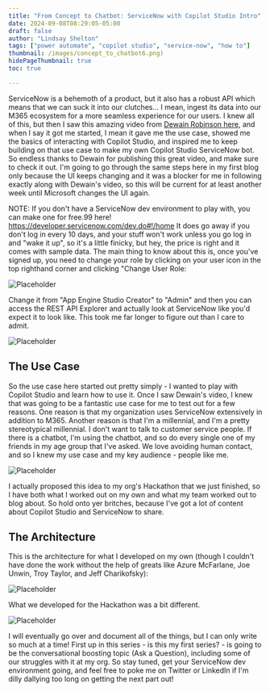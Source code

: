 ```yaml
---
title: "From Concept to Chatbot: ServiceNow with Copilot Studio Intro"
date: 2024-09-08T08:29:05-05:00
draft: false
author: "Lindsay Shelton"
tags: ["power automate", "copilot studio", "service-now", "how to"]
thumbnail: /images/concept_to_chatbot6.png)
hidePageThumbnail: true
toc: true

---
```


ServiceNow is a behemoth of a product, but it also has a robust API which means that we can suck it into our clutches... I mean, ingest its data into our M365 ecosystem for a more seamless experience for our users.  I knew all of this, but then I saw this amazing video from <a href="https://www.youtube.com/watch?v=xRsoHOq4oKA">Dewain Robinson here</a>, and when I say it got me started, I mean it gave me the use case, showed me the basics of interacting with Copilot Studio, and inspired me to keep building on that use case to make my own Copilot Studio ServiceNow bot.  So endless thanks to Dewain for publishing this great video, and make sure to check it out.  I'm going to go through the same steps here in my first blog only because the UI keeps changing and it was a blocker for me in following exactly along with Dewain's video, so this will be current for at least another week until Microsoft changes the UI again.

NOTE: If you don't have a ServiceNow dev environment to play with, you can make one for free.99 here!  https://developer.servicenow.com/dev.do#!/home  It does go away if you don't log in every 10 days, and your stuff won't work unless you go log in and "wake it up", so it's a little finicky, but hey, the price is right and it comes with sample data.  The main thing to know about this is, once you've signed up, you need to change your role by clicking on your user icon in the top righthand corner and clicking "Change User Role:

![Placeholder](/images/concept_to_chatbot1.png)

Change it from "App Engine Studio Creator" to "Admin" and then you can access the REST API Explorer and actually look at ServiceNow like you'd expect it to look like.  This took me far longer to figure out than I care to admit.

![Placeholder](/images/concept_to_chatbot2.png)

## The Use Case

So the use case here started out pretty simply - I wanted to play with Copilot Studio and learn how to use it.  Once I saw Dewain's video, I knew that was going to be a fantastic use case for me to test out for a few reasons.  One reason is that my organization uses ServiceNow extensively in addition to M365.  Another reason is that I'm a millennial, and I'm a pretty stereotypical millennial.  I don't want to talk to customer service people.  If there is a chatbot, I'm using the chatbot, and so do every single one of my friends in my age group that I've asked.  We love avoiding human contact, and so I knew my use case and my key audience - people like me.

![Placeholder](/images/concept_to_chatbot3.png)

I actually proposed this idea to my org's Hackathon that we just finished, so I have both what I worked out on my own and what my team worked out to blog about.  So hold onto yer britches, because I've got a lot of content about Copilot Studio and ServiceNow to share.

## The Architecture

This is the architecture for what I developed on my own (though I couldn't have done the work without the help of greats like Azure McFarlane, Joe Unwin, Troy Taylor, and Jeff Charikofsky):

![Placeholder](/images/concept_to_chatbot4.png)

What we developed for the Hackathon was a bit different.

![Placeholder](/images/concept_to_chatbott5.png)

I will eventually go over and document all of the things, but I can only write so much at a time!  First up in this series - is this my first series? - is going to be the conversational boosting topic (Ask a Question), including some of our struggles with it at my org.  So stay tuned, get your ServiceNow dev environment going, and feel free to poke me on Twitter or LinkedIn if I'm dilly dallying too long on getting the next part out!

<!-- Google tag (gtag.js) -->
<script async src="https://www.googletagmanager.com/gtag/js?id=G-CN3PDT3T20"></script>
<script>
  window.dataLayer = window.dataLayer || [];
  function gtag(){dataLayer.push(arguments);}
  gtag('js', new Date());

  gtag('config', 'G-CN3PDT3T20');
</script>